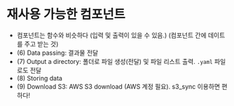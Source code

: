 # 재사용 가능한 컴포넌트
- 컴포넌트는 함수와 비슷하다 (입력 및 출력이 있을 수 있음.) (컴포넌트 간에 데이트를 주고 받는 것)
- (6) Data passing: 결과물 전달
- (7) Output a directory: 폴더로 파일 생성(전달) 및 파일 리스트 출력. `.yaml` 파일로도 전달
- (8) Storing data
- (9) Download S3: AWS S3 download (AWS 계정 필요). s3_sync 이용하면 편하다!